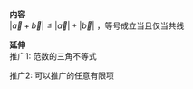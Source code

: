 **内容**  
$|\vec a+\vec b|\leq|\vec a|+|\vec b|$ ，等号成立当且仅当共线  
  
**延伸**  
推广1: 范数的三角不等式  
  
推广2: 可以推广的任意有限项  
